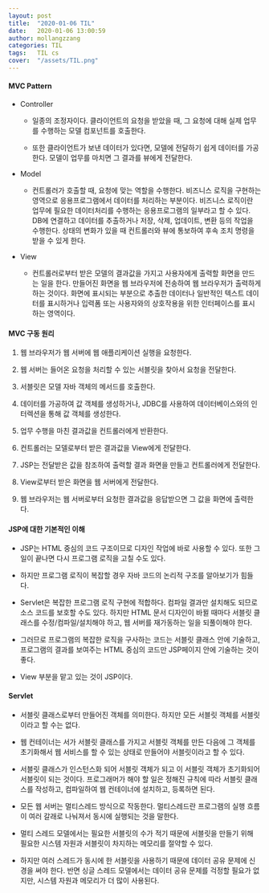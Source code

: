 ```yaml
---
layout: post
title:  "2020-01-06 TIL"
date:   2020-01-06 13:00:59
author: mollangzzang
categories: TIL
tags:	TIL cs
cover:  "/assets/TIL.png"
---
```


#### MVC Pattern

- Controller
    - 일종의 조정자이다. 클라이언트의 요청을 받았을 때, 그 요청에 대해 실제 업무를 수행하는 모델 컴포넌트를 호출한다.

    - 또한 클라이언트가 보낸 데이터가 있다면, 모델에 전달하기 쉽게 데이터를 가공한다. 모델이 업무를 마치면 그 결과를 뷰에게 전달한다.

- Model
    - 컨트롤러가 호출할 때, 요청에 맞는 역할을 수행한다. 비즈니스 로직을 구현하는 영역으로 응용프로그램에서 데이터를 처리하는 부분이다. 비즈니스 로직이란 업무에 필요한 데이터처리를 수행하는 응용프로그램의 일부라고 할 수 있다. DB에 연결하고 데이터를 추출하거나 저장, 삭제, 업데이트, 변환 등의 작업을 수행한다. 상태의 변화가 있을 때 컨트롤러와 뷰에 통보하여 후속 조치 명령을 받을 수 있게 한다.

- View
    - 컨트롤러로부터 받은 모델의 결과값을 가지고 사용자에게 출력할 화면을 만드는 일을 한다. 만들어진 화면을 웹 브라우저에 전송하여 웹 브라우저가 출력하게 하는 것이다. 화면에 표시되는 부분으로 추출한 데이터나 일반적인 텍스트 데이터를 표시하거나 입력폼 또는 사용자와의 상호작용을 위한 인터페이스를 표시하는 영역이다.
    

#### MVC 구동 원리

1. 웹 브라우저가 웹 서버에 웹 애플리케이션 실행을 요청한다.

2. 웹 서버는 들어온 요청을 처리할 수 있는 서블릿을 찾아서 요청을 전달한다.

3. 서블릿은 모델 자바 객체의 메서드를 호출한다.

4. 데이터를 가공하여 값 객체를 생성하거나, JDBC를 사용하여 데이터베이스와의 인터렉션을 통해 값 객체를 생성한다.

5. 업무 수행을 마친 결과값을 컨트롤러에게 반환한다.

6. 컨트롤러는 모델로부터 받은 결과값을 View에게 전달한다.

7. JSP는 전달받은 값을 참조하여 출력할 결과 화면을 만들고 컨트롤러에게 전달한다.

8. View로부터 받은 화면을 웹 서버에게 전달한다.

9. 웹 브라우저는 웹 서버로부터 요청한 결과값을 응답받으면 그 값을 화면에 출력한다.

#### JSP에 대한 기본적인 이해

- JSP는 HTML 중심의 코드 구조이므로 디자인 작업에 바로 사용할 수 있다. 또한 그 일이 끝나면 다시 프로그램 로직을 고칠 수도 있다.

- 하지만 프로그램 로직이 복잡할 경우 자바 코드의 논리적 구조를 알아보기가 힘들다.

- Servlet은 복잡한 프로그램 로직 구현에 적합하다. 컴파일 결과만 설치해도 되므로 소스 코드를 보호할 수도 있다. 하지만 HTML 문서 디자인이 바뀔 때마다 서블릿 클래스를 수정/컴파일/설치해야 하고, 웹 서버를 재가동하는 일을 되풀이해야 한다.

- 그러므로 프로그램의 복잡한 로직을 구사하는 코드는 서블릿 클래스 안에 기술하고, 프로그램의 결과를 보여주는 HTML 중심의 코드만 JSP페이지 안에 기술하는 것이 좋다.

- View 부분을 맡고 있는 것이 JSP이다.

#### Servlet

- 서블릿 클래스로부터 만들어진 객체를 의미한다. 하지만 모든 서블릿 객체를 서블릿이라고 할 수는 없다.

- 웹 컨테이너는 서가 서블릿 클래스를 가지고 서블릿 객체를 만든 다음에 그 객체를 초기화해서 웹 서비스를 할 수 있는 상태로 만들어야 서블릿이라고 할 수 있다.

- 서블릿 클래스가 인스턴스화 되어 서블릿 객체가 되고 이 서블릿 객체가 초기화되어 서블릿이 되는 것이다. 프로그래머가 해야 할 일은 정해진 규칙에 따라 서블릿 클래스를 작성하고, 컴파일하여 웹 컨테이너에 설치하고, 등록하면 된다.

- 모든 웹 서버는 멀티스레드 방식으로 작동한다. 멀티스레드란 프로그램의 실행 흐름이 여러 갈래로 나눠져서 동시에 실행되는 것을 말한다.

- 멀티 스레드 모델에서는 필요한 서블릿의 수가 적기 때문에 서블릿을 만들기 위해 필요한 시스템 자원과 서블릿이 차지하는 메모리를 절약할 수 있다.

- 하지만 여러 스레드가 동시에 한 서블릿을 사용하기 때문에 데이터 공유 문제에 신경을 써야 한다. 반면 싱글 스레드 모델에서는 데이터 공유 문제를 걱정할 필요가 없지만, 시스템 자원과 메모리가 더 많이 사용된다.


